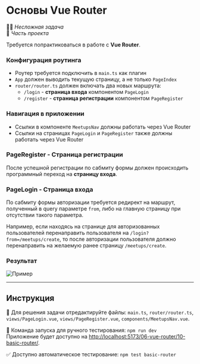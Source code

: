 # Основы Vue Router

👶🏻 _Несложная задача_\
💼 _Часть проекта_

<!--start_statement-->

Требуется попрактиковаться в работе с **Vue Router**.

### Конфигурация роутинга

- Роутер требуется подключить в `main.ts` как плагин
- `App` должен выводить текущую страницу, а не только `PageIndex`
- `router/router.ts` должен включать два новых маршрута:
  - `/login` - **страница входа** компонентом `PageLogin`
  - `/register` - **страница регистрации** компонентом `PageRegister`

### Навигация в приложении

- Ссылки в компоненте `MeetupsNav` должны работать через Vue Router
- Ссылки на страницах `PageLogin` и `PageRegister` также должны работать через Vue Router

### PageRegister - Страница регистрации

После успешной регистрации по сабмиту формы должен происходить программный переход на **страницу входа**.

### PageLogin - Страница входа

По сабмиту формы авторизации требуется редирект на маршрут, полученный в query параметре `from`, либо на главную
страницу при отсутствии такого параметра.

Например, если находясь на странице для авторизованных пользователей перенаправить пользователя на
`/login?from=/meetups/create`, то после авторизации пользователя должно перенаправить на желаемую ранее страницу
`/meetups/create`.

### Результат

<img src="https://imgur.com/fKTMZPk.gif" alt="Пример" />
<!--end_statement-->

---

## Инструкция

📝 Для решения задачи отредактируйте файлы: `main.ts`, `router/router.ts`, `views/PageLogin.vue`, `views/PageRegister.vue`, `components/MeetupsNav.vue`.

🚀 Команда запуска для ручного тестирования: `npm run dev`\
Приложение будет доступно на [http://localhost:5173/06-vue-router/10-basic-router/](http://localhost:5173/06-vue-router/10-basic-router/).

✅ Доступно автоматическое тестирование: `npm test basic-router`
